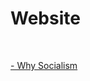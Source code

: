 <html>
<head>

<h1> Website </h1>
<br>
<p><a href="https://liberation.neocities.org/site/socialism.html"> - Why Socialism </a></p>
	
</head>

</html>
